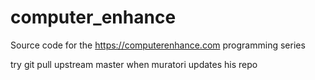 # computer_enhance
Source code for the https://computerenhance.com programming series

try git pull upstream master when muratori updates his repo
